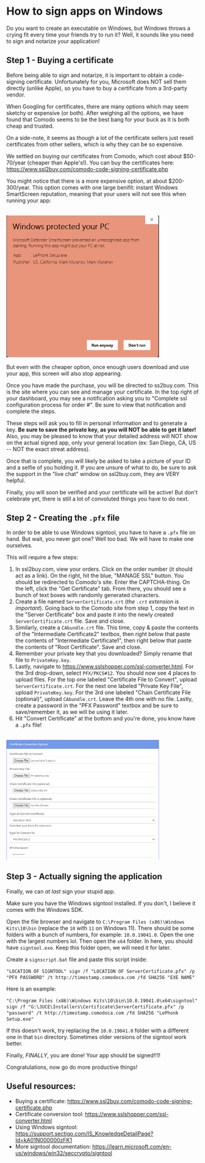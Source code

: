 # How to sign apps on Windows

Do you want to create an executable on Windows, but Windows throws a crying fit every time your friends try to run it? Well, it sounds like you need to sign and notarize your application!

## Step 1 - Buying a certificate

Before being able to sign and notarize, it is important to obtain a code-signing certificate. Unfortunately for you, Microsoft does NOT sell them directly (unlike Apple), so you have to buy a certificate from a 3rd-party vendor.

When Googling for certificates, there are many options which may seem sketchy or expensive (or both). After weighing all the options, we have found that Comodo seems to be the best bang for your buck as it is both cheap and trusted.

On a side-note, it seems as though a lot of the certificate sellers just resell certificates from other sellers, which is why they can be so expensive.

We settled on buying our certificates from Comodo, which cost about $50-70/year (cheaper than Apple's!). You can buy the certificates here: https://www.ssl2buy.com/comodo-code-signing-certificate.php

You might notice that there is a more expensive option, at about $200-300/year. This option comes with one large benifit: instant Windows SmartScreen reputation, meaning that your users will not see this when running your app:

<br/>

<img src="./Images/smartscreen.png" alt="Smartscreen screenshot" width="400"/>

<br/>

But even with the cheaper option, once enough users download and use your app, this screen will also stop appearing.

Once you have made the purchase, you will be directed to ss2buy.com. This is the site where you can see and manage your certificate. In the top right of your dashboard, you may see a notification asking you to "Complete ssl configuration process for order #<order number>". Be sure to view that notification and complete the steps.

These steps will ask you to fill in personal information and to generate a key. **Be sure to save the private key, as you will NOT be able to get it later!** Also, you may be pleased to know that your detailed address will NOT show on the actual signed app, only your general location (ex: San Diego, CA, US -- NOT the exact streat address).

Once that is complete, you will likely be asked to take a picture of your ID and a selfie of you holding it. If you are unsure of what to do, be sure to ask the support in the "live chat" window on ssl2buy.com, they are VERY helpful.

Finally, you will soon be verified and your certificate will be active! But don't celebrate yet, there is still a lot of convoluted things you have to do next.

## Step 2 - Creating the `.pfx` file

In order to be able to use Windows signtool, you have to have a `.pfx` file on hand. But wait, you never got one? Well too bad. We will have to make one ourselves.

This will require a few steps:
1. In ssl2buy.com, view your orders. Click on the order number (it should act as a link). On the right, hit the blue, "MANAGE SSL" button. You should be redirected to Comodo's site. Enter the CAPTCHA-thing. On the left, click the "Get Certificate" tab. From there, you should see a bunch of text boxes with randomly generated characters.
2. Create a file named `ServerCertificate.crt` (*the `.crt` extension is important*). Going back to the Comodo site from step 1, copy the text in the "Server Certificate" box and paste it into the newly created `ServerCertificate.crt` file. Save and close.
3. Similarly, create a `CAbundle.crt` file. This time, copy & paste the contents of the "Intermediate Certificate2" textbox, then right below that paste the contents of "Intermediate Certificate1", then right below that paste the contents of "Root Certificate". Save and close.
4. Remember your private key that you downloaded? Simply rename that file to `PrivateKey.key`.
5. Lastly, navigate to https://www.sslshopper.com/ssl-converter.html. For the 3rd drop-down, select `PFX/PKCS#12`. You should now see 4 places to upload files. For the top one labeled "Certificate File to Convert", upload `ServerCertificate.crt`. For the next one labeled "Private Key File", upload `PrivateKey.key`. For the 3rd one labeled "Chain Certificate File (optional)", upload `CAbundle.crt`. Leave the 4th one with no file. Lastly, create a password in the "PFX Password" textbox and be sure to save/remember it, as we will be using it later.
6. Hit "Convert Certificate" at the bottom and you're done, you know have a `.pfx` file!

<br/>

<img src="./Images/convert_certificate.png" alt="sslshopper.com screenshot" width="400"/>

<br/>

## Step 3 - Actually signing the application

Finally, we can *at last* sign your stupid app.

Make sure you have the Windows signtool installed. If you don't, I believe it comes with the Windows SDK.

Open the file browser and navigate to `C:\Program Files (x86)\Windows Kits\10\bin` (replace the `10` with `11` on Windows 11). There should be some folders with a bunch of numbers, for example: `10.0.19041.0`. Open the one with the largest numbers lol. Then open the `x64` folder. In here, you should have `signtool.exe`. Keep this folder open, we will need it for later.

Create a `signscript.bat` file and paste this script inside:

```batch
"LOCATION OF SIGNTOOL" sign /f "LOCATION OF ServerCertificate.pfx" /p "PFX PASSWORD" /t http://timestamp.comodoca.com /fd SHA256 "EXE NAME"

```

Here is an example:

```batch
"C:\Program Files (x86)\Windows Kits\10\bin\10.0.19041.0\x64\signtool" sign /f "G:\JUCE\Installers\Certificate\ServerCertificate.pfx" /p "password" /t http://timestamp.comodoca.com /fd SHA256 "LePhonk Setup.exe"

```

If this doesn't work, try replacing the `10.0.19041.0` folder with a different one in that `bin` directory. Sometimes older versions of the signtool work better.

Finally, *FINALLY*, you are done! Your app should be signed!!1!

Congratulations, now go do more productive things!


## Useful resources:
- Buying a certificate: https://www.ssl2buy.com/comodo-code-signing-certificate.php
- Certificate conversion tool: https://www.sslshopper.com/ssl-converter.html
- Using Windows signtool: https://support.sectigo.com/IS_KnowledgeDetailPage?Id=kA01N000000zFK1
- More signtool documentation: https://learn.microsoft.com/en-us/windows/win32/seccrypto/signtool
